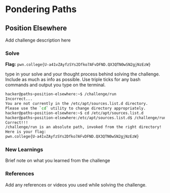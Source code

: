 # Pondering Paths

## Position Elsewhere
Add challenge description here

### Solve
**Flag:** `pwn.college{U-a41vZAyfzSYs2Dfko7AFvDFND.QX3QTN0wSN2gjNzEzW}`

type in your solve and your thought process behind solving the challenge. Include as much as info as possible. Use triple ticks for any bash commands and output you type on the terminal.

```bash
hacker@paths~position-elsewhere:~$ /challenge/run
Incorrect...
You are not currently in the /etc/apt/sources.list.d directory.
Please use the `cd` utility to change directory appropriately.
hacker@paths~position-elsewhere:~$ cd /etc/apt/sources.list.d
hacker@paths~position-elsewhere:/etc/apt/sources.list.d$ /challenge/run
Correct!!!
/challenge/run is an absolute path, invoked from the right directory!
Here is your flag:
pwn.college{U-a41vZAyfzSYs2Dfko7AFvDFND.QX3QTN0wSN2gjNzEzW}
```

### New Learnings
Brief note on what you learned from the challenge

### References 
Add any references or videos you used while solving the challenge.
